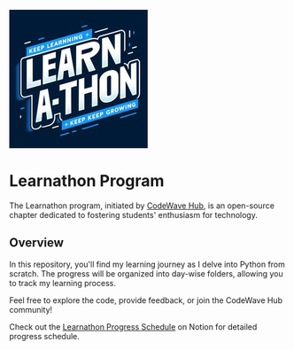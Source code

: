 ![Learnathon Image](https://github.com/Ufraan/learnathon-9785/blob/main/learnathon-img.jpg)

# Learnathon Program

The Learnathon program, initiated by [CodeWave Hub](https://codewavehub.tech/), is an open-source chapter dedicated to fostering students' enthusiasm for technology.

## Overview

In this repository, you'll find my learning journey as I delve into Python from scratch. The progress will be organized into day-wise folders, allowing you to track my learning process.

Feel free to explore the code, provide feedback, or join the CodeWave Hub community!

Check out the [Learnathon Progress Schedule](https://learnathoncwh.notion.site/learnathoncwh/Learnathon-by-CWH-d6fbc09700d241769e1c24c8d94aad4b) on Notion for detailed progress schedule.
